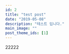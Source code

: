 ```yaml
---
id: 2
title: "test post"
date: "2019-05-08"
description: "테스트 입니다."
main_image: ""
post_theme_ids: [1]
---
```


22222